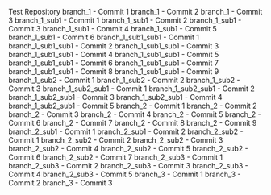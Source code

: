 Test Repository
branch_1 - Commit 1
branch_1 - Commit 2
branch_1 - Commit 3
branch_1_sub1 - Commit 1
branch_1_sub1 - Commit 2
branch_1_sub1 - Commit 3
branch_1_sub1 - Commit 4
branch_1_sub1 - Commit 5
branch_1_sub1 - Commit 6
branch_1_sub1_sub1 - Commit 1
branch_1_sub1_sub1 - Commit 2
branch_1_sub1_sub1 - Commit 3
branch_1_sub1_sub1 - Commit 4
branch_1_sub1_sub1 - Commit 5
branch_1_sub1_sub1 - Commit 6
branch_1_sub1_sub1 - Commit 7
branch_1_sub1_sub1 - Commit 8
branch_1_sub1_sub1 - Commit 9
branch_1_sub2 - Commit 1
branch_1_sub2 - Commit 2
branch_1_sub2 - Commit 3
branch_1_sub2_sub1 - Commit 1
branch_1_sub2_sub1 - Commit 2
branch_1_sub2_sub1 - Commit 3
branch_1_sub2_sub1 - Commit 4
branch_1_sub2_sub1 - Commit 5
branch_2 - Commit 1
branch_2 - Commit 2
branch_2 - Commit 3
branch_2 - Commit 4
branch_2 - Commit 5
branch_2 - Commit 6
branch_2 - Commit 7
branch_2 - Commit 8
branch_2 - Commit 9
branch_2_sub1 - Commit 1
branch_2_sub1 - Commit 2
branch_2_sub2 - Commit 1
branch_2_sub2 - Commit 2
branch_2_sub2 - Commit 3
branch_2_sub2 - Commit 4
branch_2_sub2 - Commit 5
branch_2_sub2 - Commit 6
branch_2_sub2 - Commit 7
branch_2_sub3 - Commit 1
branch_2_sub3 - Commit 2
branch_2_sub3 - Commit 3
branch_2_sub3 - Commit 4
branch_2_sub3 - Commit 5
branch_3 - Commit 1
branch_3 - Commit 2
branch_3 - Commit 3
